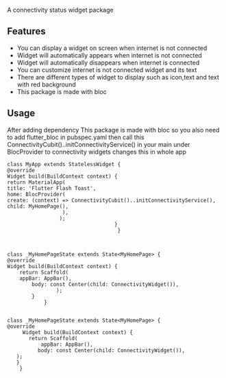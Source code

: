  A connectivity status widget package

## Features
* You can display a widget on screen when internet is not connected 
* Widget will automatically appears when internet is not connected 
* Widget will  automatically disappears when internet is connected
* You can customize internet is not connected widget and its text
* There are different types of widget to display such as icon,text and text with red background
* This package is made with bloc 

## Usage
After adding dependency
This package is made with bloc so you also need to add flutter_bloc in pubspec.yaml then call this ConnectivityCubit()..initConnectivityService()  in your main under BlocProvider to connectivity widgets changes this in whole app


    class MyApp extends StatelessWidget {
    @override
    Widget build(BuildContext context) {
    return MaterialApp(
    title: 'Flutter Flash Toast',
    home: BlocProvider(
    create: (context) => ConnectivityCubit()..initConnectivityService(),
    child: MyHomePage(),
                      ),
                     );
                                       }
                                        }



    class _MyHomePageState extends State<MyHomePage> {
    @override
    Widget build(BuildContext context) {
        return Scaffold(
        appBar: AppBar(),
            body: const Center(child: ConnectivityWidget()),
                    );
            }
                }


    class _MyHomePageState extends State<MyHomePage> {
    @override
         Widget build(BuildContext context) {
           return Scaffold(
               appBar: AppBar(),
              body: const Center(child: ConnectivityWidget()),
       );
       }
        }
